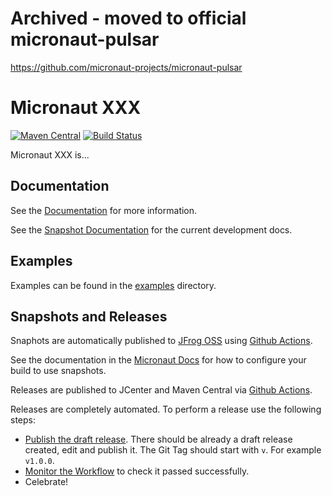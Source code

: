 # Archived - moved to official micronaut-pulsar
https://github.com/micronaut-projects/micronaut-pulsar

# Micronaut XXX

[![Maven Central](https://img.shields.io/maven-central/v/io.micronaut.xxx/micronaut-xxx.svg?label=Maven%20Central)](https://search.maven.org/search?q=g:%22io.micronaut.xxx%22%20AND%20a:%22micronaut-xxx%22)
[![Build Status](https://github.com/micronaut-projects/micronaut-xxx/workflows/Java%20CI/badge.svg)](https://github.com/micronaut-projects/micronaut-xxx/actions)

Micronaut XXX is...

## Documentation

See the [Documentation](https://micronaut-projects.github.io/micronaut-xxx/latest/guide/) for more information. 

See the [Snapshot Documentation](https://micronaut-projects.github.io/micronaut-xxx/snapshot/guide/) for the current development docs.

## Examples

Examples can be found in the [examples](https://github.com/micronaut-projects/micronaut-xxx/tree/master/examples) directory.

## Snapshots and Releases

Snaphots are automatically published to [JFrog OSS](https://oss.jfrog.org/artifactory/oss-snapshot-local/) using [Github Actions](https://github.com/micronaut-projects/micronaut-xxx/actions).

See the documentation in the [Micronaut Docs](https://docs.micronaut.io/latest/guide/index.html#usingsnapshots) for how to configure your build to use snapshots.

Releases are published to JCenter and Maven Central via [Github Actions](https://github.com/micronaut-projects/micronaut-xxx/actions).

Releases are completely automated. To perform a release use the following steps:

* [Publish the draft release](https://github.com/micronaut-projects/micronaut-xxx/releases). There should be already a draft release created, edit and publish it. The Git Tag should start with `v`. For example `v1.0.0`.
* [Monitor the Workflow](https://github.com/micronaut-projects/micronaut-xxx/actions?query=workflow%3ARelease) to check it passed successfully.
* Celebrate!
